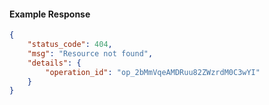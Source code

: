 <!-- Code generated for API Clients. DO NOT EDIT. -->

#### Example Response

```json
{
	"status_code": 404,
	"msg": "Resource not found",
	"details": {
		"operation_id": "op_2bMmVqeAMDRuu82ZWzrdM0C3wYI"
	}
}
```
